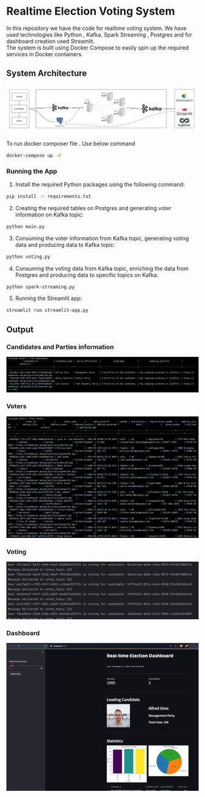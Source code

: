 Realtime Election Voting System
===============================
In this repository we have the code for realtime voting system. We have used technologies like Python , Kafka, Spark Streaming , Postgres and for dashboard creation used Streamlit.  
The system is built using Docker Compose to easily spin up the required services in Docker containers.

## System Architecture
![system_architecture.jpg](images%2Fsystem_architecture.jpg)


To run docker composer file . Use below command 
```bash
docker-compose up -d
```


### Running the App
1. Install the required Python packages using the following command:

```bash
pip install -r requirements.txt
```

2. Creating the required tables on Postgres and generating voter information on Kafka topic:

```bash
python main.py
```

3. Consuming the voter information from Kafka topic, generating voting data and producing data to Kafka topic:

```bash
python voting.py
```

4. Consuming the voting data from Kafka topic, enriching the data from Postgres and producing data to specific topics on Kafka:

```bash
python spark-streaming.py
```

5. Running the Streamlit app:

```bash
streamlit run streamlit-app.py
```

## Output
### Candidates and Parties information
![candidates_and_party.png](images/candidates_and_party.png)
### Voters
![voters.png](images%2Fvoters.png)

### Voting
![votingg.png](images%2Fvotingg.png)

### Dashboard
![dashboard_image.png](images%2Fdashboard_image.png)
